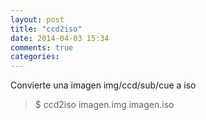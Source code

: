 ```yaml
---
layout: post
title: "ccd2iso"
date: 2014-04-03 15:34
comments: true
categories: 
---
```

Convierte una imagen img/ccd/sub/cue a iso

>$ ccd2iso imagen.img imagen.iso 


